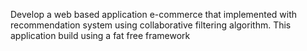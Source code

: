 Develop a web based application e-commerce that implemented with recommendation system using collaborative filtering algorithm. This application build using a fat free framework
